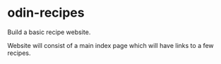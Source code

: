 # odin-recipes

Build a basic recipe website. 

Website will consist of a main index page which will have links to a few recipes. 